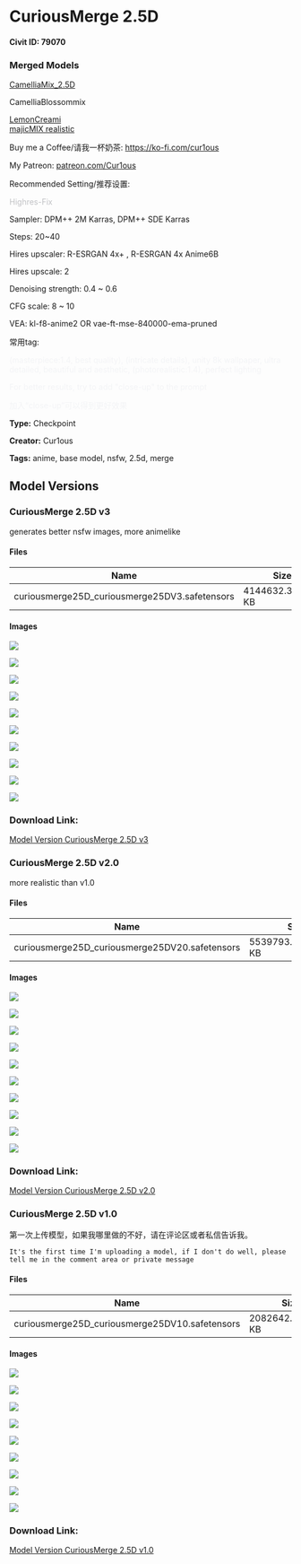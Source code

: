 # CuriousMerge 2.5D

#### Civit ID: 79070

<h3 id="heading-39">Merged Models</h3><p><a target="_blank" rel="ugc" href="https://civitai.com/models/44219/camelliamix25d">CamelliaMix_2.5D</a></p><p>CamelliaBlossommix</p><p><a target="_blank" rel="ugc" href="https://civitai.com/models/41384/lemoncreami">LemonCreami</a><strong><span style="color:rgb(233, 236, 239)"><br /></span></strong><a target="_blank" rel="ugc" href="https://civitai.com/models/43331?modelVersionId=55911">majicMIX realistic</a></p><p>Buy me a Coffee/请我一杯奶茶: <a target="_blank" rel="ugc" href="https://ko-fi.com/cur1ous">https://ko-fi.com/cur1ous</a></p><p>My Patreon: <a target="_blank" rel="ugc" href="http://patreon.com/Cur1ous">patreon.com/Cur1ous</a></p><p>Recommended Setting/推荐设置:</p><p><span style="color:rgb(193, 194, 197)">Highres-Fix</span></p><p>Sampler: DPM++ 2M Karras, DPM++ SDE Karras</p><p>Steps: 20~40</p><p>Hires upscaler: R-ESRGAN 4x+ , R-ESRGAN 4x Anime6B</p><p>Hires upscale: 2</p><p>Denoising strength: 0.4 ~ 0.6</p><p>CFG scale: 8 ~ 10</p><p>VEA: kl-f8-anime2 OR vae-ft-mse-840000-ema-pruned</p><p></p><p>常用tag:</p><p><span style="color:rgb(243, 244, 246)">(masterpiece:1.4, best quality), (intricate details), unity 8k wallpaper, ultra detailed, beautiful and aesthetic, (photorealistic:1.4), perfect lighting</span></p><p></p><p><span style="color:rgb(243, 244, 246)">For better results, try to add "close-up" to the prompt</span></p><p><span style="color:rgb(243, 244, 246)">加入“close-up”可以得到更好效果</span></p>

**Type:** Checkpoint

**Creator:** Cur1ous

**Tags:** anime, base model, nsfw, 2.5d, merge

## Model Versions

### CuriousMerge 2.5D v3

<p> generates better nsfw images, more animelike</p>

#### Files

| Name | Size | Type | Format | Download Url | AutoV1 | AutoV2 | SHA256 | CRC32 | BLAKE3 |
| --- | --- | --- | --- | --- | --- | --- | --- | --- | --- |
| curiousmerge25D_curiousmerge25DV3.safetensors | 4144632.359375 KB | Model | SafeTensor | https://civitai.com/api/download/models/90533 | 00FE3674 | A9E8AB800A | A9E8AB800A284828050A94006562A02FBFC828272DB744B1598AE62456FCC025 | C9B87AC9 | BEBE697F0D3AD9F8F68CAB6AF1901F4E9661CB3381E06323B6AB722CDA8653DE |

#### Images

<p><img src="https://image.civitai.com/xG1nkqKTMzGDvpLrqFT7WA/da94d139-e604-4657-8bad-a6be0b024ced/width=450/1063790.jpeg" /></p>

<p><img src="https://image.civitai.com/xG1nkqKTMzGDvpLrqFT7WA/ebdfb3b1-9dcf-4cf2-a177-7acb37d49c61/width=450/1052464.jpeg" /></p>

<p><img src="https://image.civitai.com/xG1nkqKTMzGDvpLrqFT7WA/0c0ab337-e791-41b6-b458-d731c2bc6174/width=450/1063768.jpeg" /></p>

<p><img src="https://image.civitai.com/xG1nkqKTMzGDvpLrqFT7WA/a5d4a430-3add-4929-a615-3904fc2d8183/width=450/1063775.jpeg" /></p>

<p><img src="https://image.civitai.com/xG1nkqKTMzGDvpLrqFT7WA/7c5e1ddc-4a3f-4305-bf58-072a8b682f18/width=450/1063777.jpeg" /></p>

<p><img src="https://image.civitai.com/xG1nkqKTMzGDvpLrqFT7WA/e39b4932-95f6-4094-8d26-7e1961862815/width=450/1052593.jpeg" /></p>

<p><img src="https://image.civitai.com/xG1nkqKTMzGDvpLrqFT7WA/fd218aaa-05fd-410c-a33c-7f9fa10c4d83/width=450/1058470.jpeg" /></p>

<p><img src="https://image.civitai.com/xG1nkqKTMzGDvpLrqFT7WA/c43a641a-d43b-47b8-8f0f-10f063912c2c/width=450/1058484.jpeg" /></p>

<p><img src="https://image.civitai.com/xG1nkqKTMzGDvpLrqFT7WA/abc5a488-4516-4433-aa3b-08fd8855399b/width=450/1058521.jpeg" /></p>

<p><img src="https://image.civitai.com/xG1nkqKTMzGDvpLrqFT7WA/ca112245-fd34-4c91-ac13-2f3086139b98/width=450/1058526.jpeg" /></p>

### Download Link:

[Model Version CuriousMerge 2.5D v3](https://civitai.com/api/download/models/90533)

### CuriousMerge 2.5D v2.0

<p>more realistic than v1.0</p>

#### Files

| Name | Size | Type | Format | Download Url | AutoV1 | AutoV2 | SHA256 | CRC32 | BLAKE3 |
| --- | --- | --- | --- | --- | --- | --- | --- | --- | --- |
| curiousmerge25D_curiousmerge25DV20.safetensors | 5539793.013671875 KB | Model | SafeTensor | https://civitai.com/api/download/models/85544 | 4AE3C8EC | 3A7BF84D1D | 3A7BF84D1DC23E7A31D3CD71AB90A3A1B6197058B6AB2C6FA4E9EB64275E4975 | 8AF40B10 | 8228B7D35DBA2CBC609A75687FC791658DF1E69839BF7FB106EFE15089902A9F |

#### Images

<p><img src="https://image.civitai.com/xG1nkqKTMzGDvpLrqFT7WA/82b63b83-fab7-42e9-952e-4fc91ab98a9f/width=450/1046260.jpeg" /></p>

<p><img src="https://image.civitai.com/xG1nkqKTMzGDvpLrqFT7WA/f50ee86b-87b6-46e8-9c08-8141a0a7008e/width=450/1046283.jpeg" /></p>

<p><img src="https://image.civitai.com/xG1nkqKTMzGDvpLrqFT7WA/56fa38e7-3831-4797-8bed-b0599b5f564f/width=450/971538.jpeg" /></p>

<p><img src="https://image.civitai.com/xG1nkqKTMzGDvpLrqFT7WA/7d1b1681-9035-4df4-ac80-c828247a15f6/width=450/969179.jpeg" /></p>

<p><img src="https://image.civitai.com/xG1nkqKTMzGDvpLrqFT7WA/e3e7f0d1-046b-4100-a742-ecf926d4f928/width=450/969212.jpeg" /></p>

<p><img src="https://image.civitai.com/xG1nkqKTMzGDvpLrqFT7WA/6bf9ad58-bad1-4c2b-86de-48ac1d742046/width=450/969182.jpeg" /></p>

<p><img src="https://image.civitai.com/xG1nkqKTMzGDvpLrqFT7WA/5a62d0fb-fdcf-4b9b-afbd-22d3619f0c91/width=450/969184.jpeg" /></p>

<p><img src="https://image.civitai.com/xG1nkqKTMzGDvpLrqFT7WA/a9a4e71a-98f9-40b4-a37f-545beb4f63c9/width=450/969187.jpeg" /></p>

<p><img src="https://image.civitai.com/xG1nkqKTMzGDvpLrqFT7WA/0019b30e-82f6-4638-8211-7908a44e3423/width=450/969189.jpeg" /></p>

<p><img src="https://image.civitai.com/xG1nkqKTMzGDvpLrqFT7WA/a7f9f412-978b-4423-9899-bc7f29bfc640/width=450/969190.jpeg" /></p>

### Download Link:

[Model Version CuriousMerge 2.5D v2.0](https://civitai.com/api/download/models/85544)

### CuriousMerge 2.5D v1.0

<p>第一次上传模型，如果我哪里做的不好，请在评论区或者私信告诉我。</p><pre><code>It's the first time I'm uploading a model, if I don't do well, please tell me in the comment area or private message</code></pre>

#### Files

| Name | Size | Type | Format | Download Url | AutoV1 | AutoV2 | SHA256 | CRC32 | BLAKE3 |
| --- | --- | --- | --- | --- | --- | --- | --- | --- | --- |
| curiousmerge25D_curiousmerge25DV10.safetensors | 2082642.9140625 KB | Model | SafeTensor | https://civitai.com/api/download/models/83884 | E1A8BB6C | FEFEC29BCE | FEFEC29BCECCAEA04CC60EE57B0E5EF1A142D27C56CBE815D88758DDBA8A3813 | D975D6EC | 7A9A45749EAEE52245DA278056790543670FFD420E273512C5826D44388F1D1D |

#### Images

<p><img src="https://image.civitai.com/xG1nkqKTMzGDvpLrqFT7WA/23dd8a79-032e-47dc-9078-51876592ca26/width=450/946720.jpeg" /></p>

<p><img src="https://image.civitai.com/xG1nkqKTMzGDvpLrqFT7WA/ea30e27d-af55-4f32-892a-0bcafebd3833/width=450/947179.jpeg" /></p>

<p><img src="https://image.civitai.com/xG1nkqKTMzGDvpLrqFT7WA/97aee048-bfbe-40e4-b34f-34bc9641640d/width=450/947205.jpeg" /></p>

<p><img src="https://image.civitai.com/xG1nkqKTMzGDvpLrqFT7WA/fc2a9a56-f0e3-4191-bb14-2b2d1aff5beb/width=450/970366.jpeg" /></p>

<p><img src="https://image.civitai.com/xG1nkqKTMzGDvpLrqFT7WA/ab60f850-3223-48d3-907a-14a5b106575c/width=450/947237.jpeg" /></p>

<p><img src="https://image.civitai.com/xG1nkqKTMzGDvpLrqFT7WA/0e1396e6-ded3-48db-8e50-4333bf55443c/width=450/947234.jpeg" /></p>

<p><img src="https://image.civitai.com/xG1nkqKTMzGDvpLrqFT7WA/97b9485b-5c57-4f15-86e7-e1f46019a486/width=450/946744.jpeg" /></p>

<p><img src="https://image.civitai.com/xG1nkqKTMzGDvpLrqFT7WA/fe697603-c26d-46ee-b8f1-3ff93db4e6db/width=450/946753.jpeg" /></p>

<p><img src="https://image.civitai.com/xG1nkqKTMzGDvpLrqFT7WA/54dc62d8-8e20-42e8-9cc8-f19106a59b6e/width=450/946754.jpeg" /></p>

### Download Link:

[Model Version CuriousMerge 2.5D v1.0](https://civitai.com/api/download/models/83884)

